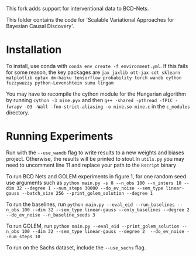 This fork adds support for interventional data to BCD-Nets.

This folder contains the code for 'Scalable Variational Approaches for Bayesian Causal Discovery'.

# Installation
To install, use conda with
`conda env create -f environment.yml`.
If this fails for some reason, the key packages are
`jax jaxlib ott-jax cdt sklearn matplotlib optax dm-haiku tensorflow_probability torch wandb cython fuzzywuzzy python-Levenshtein sumu lingam`

You may have to recompile the cython module for the Hungarian algorithm by running 
`cython -3 mine.pyx` and then 
`g++ -shared -pthread -fPIC -fwrapv -O3 -Wall -fno-strict-aliasing -o mine.so mine.c`
in the `c_modules` directory. 

# Running Experiments

Run with the `--use_wandb` flag to write results to a new weights and biases project. Otherwise, the results will be printed to stout.In `utils.py`  you may need to uncomment line 11 and replace your path to the `Rscript` binary

To run BCD Nets and GOLEM experiments in figure 1, for one random seed use arguments such as 
`python main.py -s 0 --n_obs 100 --n_inters 10 --dim 32 --degree 1 --num_steps 30000 --do_ev_noise --sem_type linear-gauss --batch_size 256 --print_golem_solution --degree 1`

To run the baselines, run
`python main.py --eval_eid --run_baselines --n_obs 100 --dim 32 --sem_type linear-gauss --only_baselines --degree 2  --do_ev_noise --n_baseline_seeds 3`

To run GOLEM, run
`python main.py --eval_eid --print_golem_solution --n_obs 100 --dim 32 --sem_type linear-gauss --degree 2  --do_ev_noise --num_steps 10`

To run on the Sachs dataset, include the `--use_sachs` flag. 

